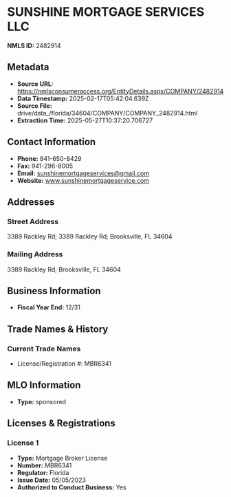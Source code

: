 # SUNSHINE MORTGAGE SERVICES LLC

**NMLS ID:** 2482914

## Metadata
- **Source URL:** https://nmlsconsumeraccess.org/EntityDetails.aspx/COMPANY/2482914
- **Data Timestamp:** 2025-02-17T05:42:04.639Z
- **Source File:** drive/data_/florida/34604/COMPANY/COMPANY_2482914.html
- **Extraction Time:** 2025-05-27T10:37:20.706727

## Contact Information
- **Phone:** 941-650-8429
- **Fax:** 941-296-8005
- **Email:** sunshinemortgageservices@gmail.com
- **Website:** www.sunshinemortgageservice.com

## Addresses
### Street Address
3389 Rackley Rd; 3389 Rackley Rd; Brooksville, FL 34604

### Mailing Address
3389 Rackley Rd; Brooksville, FL 34604

## Business Information
- **Fiscal Year End:** 12/31

## Trade Names & History
### Current Trade Names
- License/Registration #: MBR6341

## MLO Information
- **Type:** sponsored

## Licenses & Registrations

### License 1
- **Type:** Mortgage Broker License
- **Number:** MBR6341
- **Regulator:** Florida
- **Issue Date:** 05/05/2023
- **Authorized to Conduct Business:** Yes
